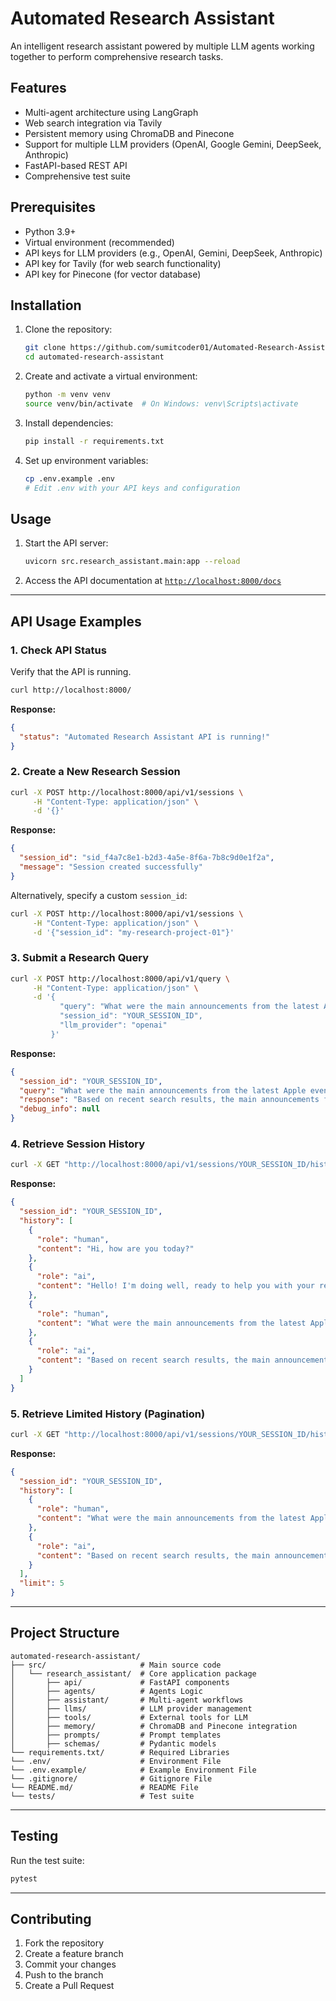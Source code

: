 # Automated Research Assistant

An intelligent research assistant powered by multiple LLM agents working together to perform comprehensive research tasks.

## Features

- Multi-agent architecture using LangGraph
- Web search integration via Tavily
- Persistent memory using ChromaDB and Pinecone
- Support for multiple LLM providers (OpenAI, Google Gemini, DeepSeek, Anthropic)
- FastAPI-based REST API
- Comprehensive test suite

## Prerequisites

- Python 3.9+
- Virtual environment (recommended)
- API keys for LLM providers (e.g., OpenAI, Gemini, DeepSeek, Anthropic)
- API key for Tavily (for web search functionality)
- API key for Pinecone (for vector database)

## Installation

1. Clone the repository:
   ```bash
   git clone https://github.com/sumitcoder01/Automated-Research-Assistant.git
   cd automated-research-assistant
   ```

2. Create and activate a virtual environment:
   ```bash
   python -m venv venv
   source venv/bin/activate  # On Windows: venv\Scripts\activate
   ```

3. Install dependencies:
   ```bash
   pip install -r requirements.txt
   ```

4. Set up environment variables:
   ```bash
   cp .env.example .env
   # Edit .env with your API keys and configuration
   ```

## Usage

1. Start the API server:
   ```bash
   uvicorn src.research_assistant.main:app --reload
   ```

2. Access the API documentation at [`http://localhost:8000/docs`](http://localhost:8000/docs)

---

## API Usage Examples

### 1. Check API Status
Verify that the API is running.
```bash
curl http://localhost:8000/
```
**Response:**
```json
{
  "status": "Automated Research Assistant API is running!"
}
```

### 2. Create a New Research Session
```bash
curl -X POST http://localhost:8000/api/v1/sessions \
     -H "Content-Type: application/json" \
     -d '{}'
```
**Response:**
```json
{
  "session_id": "sid_f4a7c8e1-b2d3-4a5e-8f6a-7b8c9d0e1f2a",
  "message": "Session created successfully"
}
```

Alternatively, specify a custom `session_id`:
```bash
curl -X POST http://localhost:8000/api/v1/sessions \
     -H "Content-Type: application/json" \
     -d '{"session_id": "my-research-project-01"}'
```

### 3. Submit a Research Query
```bash
curl -X POST http://localhost:8000/api/v1/query \
     -H "Content-Type: application/json" \
     -d '{
           "query": "What were the main announcements from the latest Apple event?",
           "session_id": "YOUR_SESSION_ID",
           "llm_provider": "openai"
         }'
```
**Response:**
```json
{
  "session_id": "YOUR_SESSION_ID",
  "query": "What were the main announcements from the latest Apple event?",
  "response": "Based on recent search results, the main announcements from the latest Apple event included the new M-series chips, updates to the MacBook Pro line, and advancements in their augmented reality software framework...",
  "debug_info": null
}
```

### 4. Retrieve Session History
```bash
curl -X GET "http://localhost:8000/api/v1/sessions/YOUR_SESSION_ID/history"
```
**Response:**
```json
{
  "session_id": "YOUR_SESSION_ID",
  "history": [
    {
      "role": "human",
      "content": "Hi, how are you today?"
    },
    {
      "role": "ai",
      "content": "Hello! I'm doing well, ready to help you with your research. What can I assist you with?"
    },
    {
      "role": "human",
      "content": "What were the main announcements from the latest Apple event?"
    },
    {
      "role": "ai",
      "content": "Based on recent search results, the main announcements from the latest Apple event included the new M-series chips, updates to the MacBook Pro line, and advancements in their augmented reality software framework..."
    }
  ]
}
```

### 5. Retrieve Limited History (Pagination)
```bash
curl -X GET "http://localhost:8000/api/v1/sessions/YOUR_SESSION_ID/history?limit=5"
```
**Response:**
```json
{
  "session_id": "YOUR_SESSION_ID",
  "history": [
    {
      "role": "human",
      "content": "What were the main announcements from the latest Apple event?"
    },
    {
      "role": "ai",
      "content": "Based on recent search results, the main announcements from the latest Apple event included the new M-series chips, updates to the MacBook Pro line, and advancements in their augmented reality software framework..."
    }
  ],
  "limit": 5
}
```

---

## Project Structure

```
automated-research-assistant/
├── src/                     # Main source code
│   └── research_assistant/  # Core application package
│       ├── api/             # FastAPI components
│       ├── agents/          # Agents Logic
│       ├── assistant/       # Multi-agent workflows
│       ├── llms/            # LLM provider management
│       ├── tools/           # External tools for LLM
│       ├── memory/          # ChromaDB and Pinecone integration
│       ├── prompts/         # Prompt templates
│       ├── schemas/         # Pydantic models
└── requirements.txt/        # Required Libraries
└── .env/                    # Environment File
└── .env.example/            # Example Environment File
└── .gitignore/              # Gitignore File
└── README.md/               # README File
└── tests/                   # Test suite
```

---

## Testing

Run the test suite:
```bash
pytest
```

---

## Contributing

1. Fork the repository  
2. Create a feature branch  
3. Commit your changes  
4. Push to the branch  
5. Create a Pull Request  

